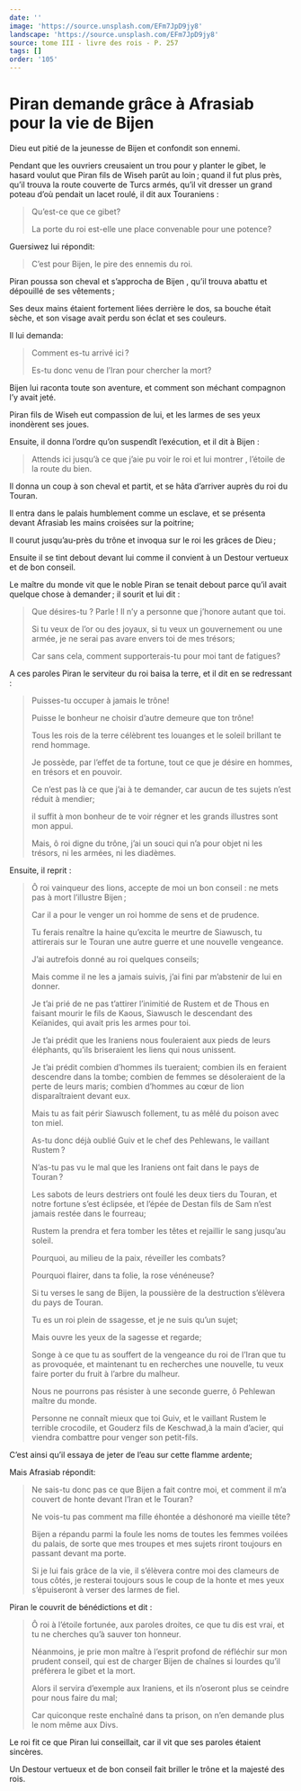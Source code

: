 ```yaml
---
date: ''
image: 'https://source.unsplash.com/EFm7JpD9jy8'
landscape: 'https://source.unsplash.com/EFm7JpD9jy8'
source: tome III - livre des rois - P. 257
tags: []
order: '105'
---
```


# Piran demande grâce à Afrasiab pour la vie de Bijen

Dieu eut pitié de la jeunesse de Bijen et confondit son ennemi.

Pendant que les ouvriers creusaient un trou pour y planter le gibet, le hasard voulut que Piran fils de Wiseh parût au loin ; quand il fut plus près, qu’il trouva la route couverte de Turcs armés, qu’il vit dresser un grand poteau d’où pendait
un lacet roulé, il dit aux Touraniens :

> Qu’est-ce que ce gibet?
>
> La porte du roi est-elle une place convenable pour une potence?

Guersiwez lui répondit:

> C’est pour Bijen, le pire des ennemis du roi.

Piran poussa son cheval et s’approcha de Bijen , qu’il trouva abattu et dépouillé de ses vêtements ;

Ses deux mains étaient fortement liées derrière le dos, sa bouche était sèche, et son visage avait perdu son éclat et ses couleurs.

Il lui demanda:

> Comment es-tu arrivé ici ?
>
> Es-tu donc venu de l’Iran pour chercher la mort?

Bijen lui raconta toute son aventure, et comment son méchant compagnon l’y avait jeté.

Piran fils de Wiseh eut compassion de lui, et les larmes de ses yeux inondèrent ses joues.

Ensuite, il donna l’ordre qu’on suspendît l’exécution, et il dit à Bijen :

> Attends ici jusqu’à ce que j’aie pu voir le roi et lui montrer , l’étoile de la route du bien.

Il donna un coup à son cheval et partit, et se hâta d’arriver auprès du
roi du Touran.

Il entra dans le palais humblement comme un esclave, et se présenta devant Afrasiab les mains croisées sur la poitrine;

Il courut jusqu’au-près du trône et invoqua sur le roi les grâces de Dieu ;

Ensuite il se tint debout devant lui comme il convient à un Destour vertueux et de bon conseil.

Le maître du monde vit que le noble Piran se tenait debout parce qu’il avait quelque chose à demander ; il sourit et lui dit :

> Que désires-tu ? Parle ! Il n’y a personne que j’honore autant que toi.
>
> Si tu veux de l’or ou des joyaux, si tu veux un gouvernement ou une armée, je ne serai pas avare envers toi de mes trésors;
>
> Car sans cela, comment supporterais-tu pour moi tant de fatigues?

A ces paroles Piran le serviteur du roi baisa la terre, et il dit en se redressant :

> Puisses-tu occuper à jamais le trône!
>
> Puisse le bonheur ne choisir d’autre demeure que ton trône!
>
> Tous les rois de la terre célèbrent tes louanges et le soleil brillant te rend hommage.
>
> Je possède, par l’effet de ta fortune, tout ce que je désire en hommes, en trésors et en pouvoir.
>
> Ce n’est pas là ce que j’ai à te demander, car aucun de tes sujets n’est réduit à mendier;
>
> il suffit à mon bonheur de te voir régner et les grands illustres sont mon appui.
>
> Mais, ô roi digne du trône, j’ai un souci qui n’a pour objet ni les trésors, ni les armées, ni les diadèmes.

Ensuite, il reprit :

> Ô roi vainqueur des lions, accepte de moi un bon conseil : ne mets pas à mort l’illustre Bijen ;
>
> Car il a pour le venger un roi homme de sens et de prudence.
>
> Tu ferais renaître la haine qu’excita le meurtre de Siawusch, tu attirerais sur le Touran une autre guerre et une nouvelle vengeance.
>
> J’ai autrefois donné au roi quelques conseils;
>
> Mais comme il ne les a jamais suivis, j’ai fini par m’abstenir de lui en donner.
>
> Je t’ai prié de ne pas t’attirer l’inimitié de Rustem et de Thous en faisant mourir le fils de Kaous, Siawusch le descendant des Keïanides, qui avait pris les armes pour toi.
>
> Je t’ai prédit que les Iraniens nous fouleraient aux pieds de leurs éléphants, qu’ils briseraient les liens qui nous unissent.
>
> Je t’ai prédit combien d’hommes ils tueraient; combien ils en feraient descendre dans la tombe; combien de femmes se désoleraient de la perte de leurs maris; combien d’hommes au cœur de lion disparaîtraient devant eux.
>
> Mais tu as fait périr Siawusch follement, tu as mêlé du poison avec ton miel.
>
> As-tu donc déjà oublié Guiv et le chef des Pehlewans, le vaillant Rustem ?
>
> N’as-tu pas vu le mal que les Iraniens ont fait dans le pays de Touran ?
>
> Les sabots de leurs destriers ont foulé les deux tiers du Touran, et notre fortune s’est éclipsée, et l’épée de Destan fils de Sam n’est jamais restée dans le fourreau;
>
> Rustem la prendra et fera tomber les têtes et rejaillir le sang jusqu’au soleil.
>
> Pourquoi, au milieu de la paix, réveiller les combats?
>
> Pourquoi flairer, dans ta folie, la rose vénéneuse?
>
> Si tu verses le sang de Bijen, la poussière de la destruction s’élèvera du pays de Touran.
>
> Tu es un roi plein de ssagesse, et je ne suis qu’un sujet;
>
> Mais ouvre les yeux de la sagesse et regarde;
>
> Songe à ce que tu as souffert de la vengeance du roi de l’Iran que tu as provoquée, et maintenant tu en recherches une nouvelle, tu veux faire porter du fruit à l’arbre du malheur.
>
> Nous ne pourrons pas résister à une seconde guerre, ô Pehlewan maître du monde.
>
> Personne ne connaît mieux que toi Guiv, et le vaillant Rustem le terrible crocodile, et Gouderz fils de Keschwad,à la main d’acier, qui viendra combattre pour venger son petit-fils.

C’est ainsi qu’il essaya de jeter de l’eau sur cette flamme ardente;

Mais Afrasiab répondit:

> Ne sais-tu donc pas ce que Bijen a fait contre moi, et comment il m’a couvert de honte devant l’Iran et le Touran?
>
> Ne vois-tu pas comment ma fille éhontée a déshonoré ma vieille tête?
>
> Bijen a répandu parmi la foule les noms de toutes les femmes voilées du palais, de sorte que mes troupes et mes sujets riront toujours en passant devant ma porte.
>
> Si je lui fais grâce de la vie, il s’élèvera contre moi des clameurs de tous côtés, je resterai toujours sous le coup de la honte et mes yeux s’épuiseront à verser des larmes de fiel.

Piran le couvrit de bénédictions et dit :

> Ô roi à l’étoile fortunée, aux paroles droites, ce que tu dis est vrai, et tu ne cherches qu’à sauver ton honneur.
>
> Néanmoins, je prie mon maître à l’esprit profond de réfléchir sur mon prudent conseil, qui est de charger Bijen de chaînes si lourdes qu’il préfèrera le gibet et la mort.
>
> Alors il servira d’exemple aux Iraniens, et ils n’oseront plus se ceindre pour nous faire du mal;
>
> Car quiconque reste enchaîné dans ta prison, on n’en demande plus le nom même aux Divs.

Le roi fit ce que Piran lui conseillait, car il vit que ses paroles étaient sincères.

Un Destour vertueux et de bon conseil fait briller le trône et la majesté des rois.
